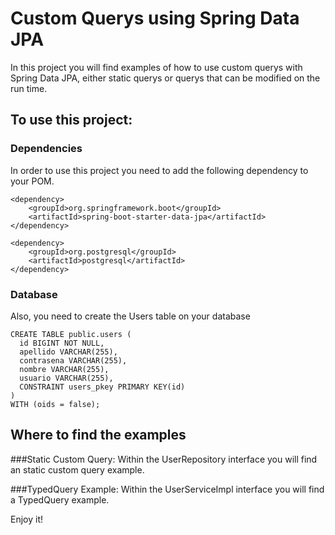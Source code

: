 # Custom Querys using Spring Data JPA

In this project you will find examples of how to use custom querys with Spring Data JPA, either static querys or
querys that can be modified on the run time.

## To use this project:

### Dependencies
In order to use this project you need to add the following dependency to your POM.

```
<dependency>
    <groupId>org.springframework.boot</groupId>
    <artifactId>spring-boot-starter-data-jpa</artifactId>
</dependency>
        
<dependency>
    <groupId>org.postgresql</groupId>
    <artifactId>postgresql</artifactId>
</dependency>
```
### Database
Also, you need to create the Users table on your database

```
CREATE TABLE public.users (
  id BIGINT NOT NULL,
  apellido VARCHAR(255),
  contrasena VARCHAR(255),
  nombre VARCHAR(255),
  usuario VARCHAR(255),
  CONSTRAINT users_pkey PRIMARY KEY(id)
) 
WITH (oids = false);
```
## Where to find the examples
###Static Custom Query: 
Within the UserRepository interface you will find an static custom query example.

###TypedQuery Example: 
Within the UserServiceImpl interface you will find a TypedQuery example.

Enjoy it!
